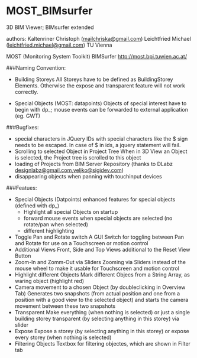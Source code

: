 MOST_BIMsurfer
==============

3D BIM Viewer; BIMsurfer extended

authors:
Kaltenriner Christoph (mailchriska@gmail.com)
Leichtfried Michael (leichtfried.michael@gmail.com)
TU Vienna

MOST (Monitoring System Toolkit) BIMSurfer 
http://most.bpi.tuwien.ac.at/

###Naming Convention:
- Building Storeys
  All Storeys have to be defined as BuildingStorey Elements. Otherwise the expose and transparent feature will not
  work correctly.
  
- Special Objects (MOST: datapoints)
  Objects of special interest have to begin with dp_; mouse events can be forwarded to external application (eg. GWT)
  
###Bugfixes:
- special characters in JQuery
   IDs with special characters like the $ sign needs to be escaped. In case of $ in ids, a jquery statement will fail.
- Scrolling to selected Object in Project Tree
   When in 3D View an Object is selected, the Project tree is scrolled to this object
- loading of Projects from BIM Server Repository (thanks to DLabz designlabz@gmail.com,veljko@sigidev.com)
- disappearing objects when panning with touchinput devices

###Featues:
- Special Objects (Datpoints)
  enhanced features for special objects (defined with dp_)
    - Highlight all special Objects on startup
    - forward mouse events when special objects are selected (no rotate/pan when selected)
    - different highlighting	  
- Toggle Pan and Rotate switch
   A GUI Switch for toggling between Pan and Rotate for use on a Touchscreen or motion control
- Additional Views
   Front, Side and Top Views additional to the Reset View Button
- Zoom-In and Zomm-Out via Sliders
   Zooming via Sliders instead of the mouse wheel to make it usable for Touchscreen and motion control
- Highlight different Objects
   Mark different Objecs from a String Array, as waring object (highlight red)
- Camera movement to a chosen Object (by doubleclicking in Overview Tab)
   Generates two snapshots (from actual position and one from a position with a good view to
   the selected object) and starts the camera movement between these two snapshots
- Transparent 
   Make everything (when nothing is selected) or just a single building storey transparent (by
   selecting anything in this storey) via slider
- Expose
   Expose a storey (by selecting anything in this storey) or expose every storey (when nothing is
   selected)
- Filtering Objects
   Textbox for filtering objectes, which are shown in Filter tab
